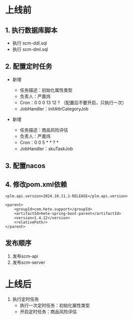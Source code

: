 # 上线前

## 1. 执行数据库脚本

- 执行 scm-ddl.sql
- 执行 scm-dml.sql

## 2. 配置定时任务

- 新增
    - 任务描述：初始化属性类型
    - 负责人：严嘉炜
    - Cron：0 0 0 13 12 ? （配置后不要开启，只执行一次）
    - JobHandler：initAttrCategoryJob

- 新增
    - 任务描述：商品风险评估
    - 负责人：严嘉炜
    - Cron：0 0 5 * * ? *
    - JobHandler：skuTaskJob

## 3. 配置nacos

## 4. 修改pom.xml依赖

    <plm.api.version>2024.10.11.1-RELEASE</plm.api.version>

    <parent>
        <groupId>com.hete.support</groupId>
        <artifactId>hete-spring-boot-parent</artifactId>
        <version>1.4.12</version>
        <relativePath/>
    </parent>

## 发布顺序

1. 发布scm-api
2. 发布scm-server

# 上线后

1. 执行定时任务
    * 执行一次定时任务：初始化属性类型
    * 开启定时任务：商品风险评估









